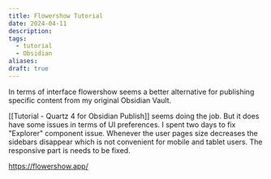 ```yaml
---
title: Flowershow Tutorial
date: 2024-04-11
description: 
tags:
  - tutorial
  - Obsidian
aliases: 
draft: true
---
```


In terms of interface flowershow seems a better alternative for publishing specific content from my original Obsidian Vault.

[[Tutorial - Quartz 4 for Obsidian Publish]] seems doing the job. But it does have some issues in terms of UI preferences. I spent two days to fix "Explorer" component issue. Whenever the user pages size decreases the sidebars disappear which is not convenient for mobile and tablet users. The responsive part is needs to be fixed. 

https://flowershow.app/